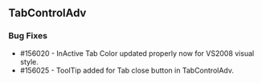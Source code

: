 ## TabControlAdv

### Bug Fixes

* \#156020 - InActive Tab Color updated properly now for VS2008 visual style.
* \#156025 - ToolTip added for Tab close button in TabControlAdv.

